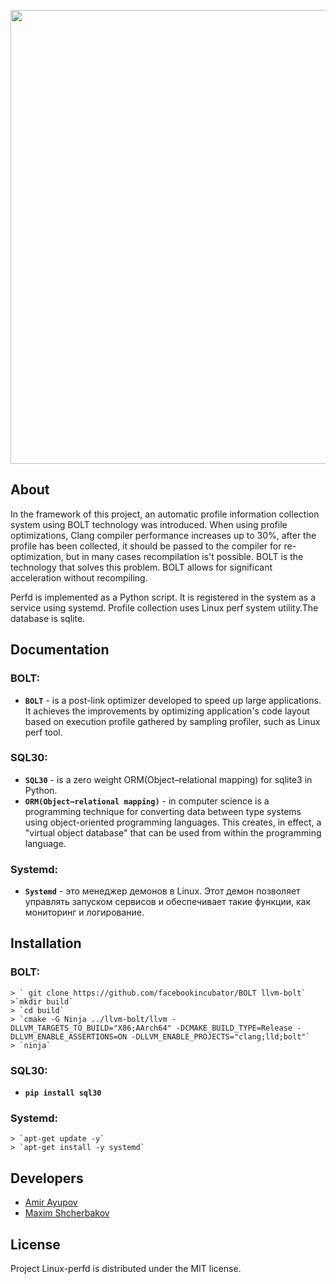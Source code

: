 <p align="center">
      <img src="Project Logo Url" width="726">
</p>

## About

In the framework of this project, an automatic profile information collection system using BOLT technology was introduced. When using profile optimizations, Clang compiler performance increases up to 30%, after the profile has been collected, it should be passed to the compiler for re-optimization, but in many cases recompilation is't possible. 
BOLT is the technology that solves this problem. BOLT allows for significant acceleration without recompiling.

Perfd is implemented as a Python script. It is registered in the system as a service using systemd. Profile collection uses Linux perf system utility.The database is sqlite.
## Documentation

### BOLT:
-  **`BOLT`** - is a post-link optimizer developed to speed up large applications. It achieves the improvements by optimizing application's code layout based on execution profile gathered by sampling profiler, such as Linux perf tool.

### SQL30:
-  **`SQL30`** - is a zero weight ORM(Object–relational mapping) for sqlite3 in Python.
-  **`ORM(Object–relational mapping)`** - in computer science is a programming technique for converting data between type systems using object-oriented programming languages. This creates, in effect, a "virtual object database" that can be used from within the programming language. 
### Systemd:
-  **`Systemd`** - это менеджер демонов в Linux. Этот демон позволяет управлять запуском сервисов и обеспечивает такие функции, как мониторинг и логирование.

## Installation
### BOLT:
    > ` git clone https://github.com/facebookincubator/BOLT llvm-bolt`
    >`mkdir build`
    > `cd build`
    > `cmake -G Ninja ../llvm-bolt/llvm -DLLVM_TARGETS_TO_BUILD="X86;AArch64" -DCMAKE_BUILD_TYPE=Release -DLLVM_ENABLE_ASSERTIONS=ON -DLLVM_ENABLE_PROJECTS="clang;lld;bolt"`
    > `ninja`

### SQL30:
-  **`pip install sql30`**

### Systemd:
    > `apt-get update -y`
    > `apt-get install -y systemd`


## Developers

- [Amir Ayupov](https://github.com/aaupov)
- [Maxim Shcherbakov](https://github.com/M4RFF)

## License
Project Linux-perfd is distributed under the MIT license.

